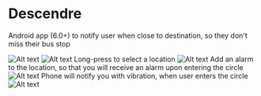 # Descendre
Android app (6.0+) to notify user when close to destination, so they don't miss their bus stop

![Alt text](/readme/1.png?raw=true "App Layout")
![Alt text](/readme/2.png?raw=true "App Layout")
Long-press to select a location
![Alt text](/readme/3.png?raw=true "App Layout")
Add an alarm to the location, so that you will receive an alarm upon entering the circle
![Alt text](/readme/4.png?raw=true "App Layout")
Phone will notify you with vibration, when user enters the circle
![Alt text](/readme/5.png?raw=true "App Layout")
